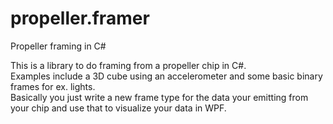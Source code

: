propeller.framer
================

Propeller framing in C#  
  
This is a library to do framing from a propeller chip in C#.  
Examples include a 3D cube using an accelerometer and some basic binary frames for ex. lights.  
Basically you just write a new frame type for the data your emitting from your chip and use that to visualize your data in WPF.  